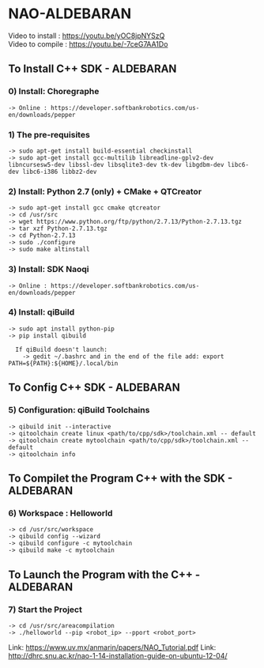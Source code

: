 # NAO-ALDEBARAN

Video to install :  https://youtu.be/yOC8jpNYSzQ </br>
Video to compile : https://youtu.be/-7ceG7AA1Do

## To Install C++ SDK - ALDEBARAN


### 0) Install: Choregraphe
```
-> Online : https://developer.softbankrobotics.com/us-en/downloads/pepper 
```


### 1) The pre-requisites </br>
```
-> sudo apt-get install build-essential checkinstall 
-> sudo apt-get install gcc-multilib libreadline-gplv2-dev libncursesw5-dev libssl-dev libsqlite3-dev tk-dev libgdbm-dev libc6-dev libc6-i386 libbz2-dev 
```


### 2) Install: Python 2.7 (only) + CMake + QTCreator </br>
```
-> sudo apt-get install gcc cmake qtcreator 
-> cd /usr/src 
-> wget https://www.python.org/ftp/python/2.7.13/Python-2.7.13.tgz 
-> tar xzf Python-2.7.13.tgz 
-> cd Python-2.7.13 
-> sudo ./configure 
-> sudo make altinstall 
```


### 3) Install: SDK Naoqi </br>
```
-> Online : https://developer.softbankrobotics.com/us-en/downloads/pepper
```

### 4) Install: qiBuild </br>
```
-> sudo apt install python-pip
-> pip install qibuild
```
```
  If qiBuild doesn't launch: 
	-> gedit ~/.bashrc and in the end of the file add: export PATH=${PATH}:${HOME}/.local/bin
```

## To Config C++ SDK - ALDEBARAN
### 5) Configuration: qiBuild Toolchains </br>
```
-> qibuild init --interactive 
-> qitoolchain create linux <path/to/cpp/sdk>/toolchain.xml -- default
-> qitoolchain create mytoolchain <path/to/cpp/sdk>/toolchain.xml -- default
-> qitoolchain info
```

## To Compilet the Program C++ with the SDK - ALDEBARAN
### 6) Workspace : Helloworld </br>
```
-> cd /usr/src/workspace
-> qibuild config --wizard
-> qibuild configure -c mytoolchain
-> qibuild make -c mytoolchain
```

## To Launch the Program with the C++ - ALDEBARAN
### 7) Start the Project </br>
```
-> cd /usr/src/areacompilation
-> ./helloworld --pip <robot_ip> --pport <robot_port>
```

Link: https://www.uv.mx/anmarin/papers/NAO_Tutorial.pdf
Link: http://dhrc.snu.ac.kr/nao-1-14-installation-guide-on-ubuntu-12-04/
